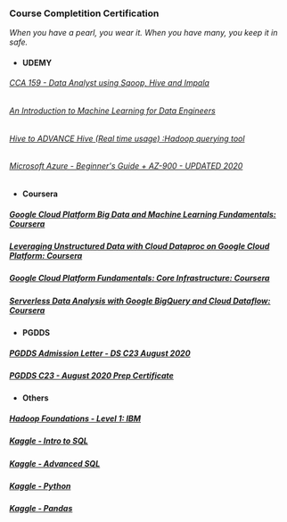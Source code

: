 
### Course Completition Certification 
_When you have a pearl, you wear it. When you have many, you keep it in safe._

- #### UDEMY
###### [CCA 159 - Data Analyst using Sqoop, Hive and Impala](https://www.udemy.com/course/cca-159-data-analyst-using-sqoop-hive-and-impala/)
###### [An Introduction to Machine Learning for Data Engineers](https://www.udemy.com/course/an-introduction-to-machine-learning-for-data-engineers/)
###### [Hive to ADVANCE Hive (Real time usage) :Hadoop querying tool](https://www.udemy.com/course/hadoop-querying-tool-hive-to-advance-hivereal-time-usage/)
###### [ Microsoft Azure - Beginner's Guide + AZ-900 - UPDATED 2020](https://www.udemy.com/course/microsoft-azure-beginners-guide/)
###### []()

- #### Coursera
##### [Google Cloud Platform Big Data and Machine Learning Fundamentals: Coursera](https://www.coursera.org/account/accomplishments/certificate/PCSJKUTPY3FC)
##### [Leveraging Unstructured Data with Cloud Dataproc on Google Cloud Platform: Coursera](https://www.coursera.org/account/accomplishments/certificate/88PPRSQDYDYX)
##### [Google Cloud Platform Fundamentals: Core Infrastructure: Coursera](https://www.coursera.org/account/accomplishments/certificate/W89HM8F42RLK)
##### [Serverless Data Analysis with Google BigQuery and Cloud Dataflow: Coursera](https://www.coursera.org/account/accomplishments/certificate/CC4VFGPLNP3Q)

- #### PGDDS
##### [PGDDS Admission Letter - DS C23 August 2020](https://www.credential.net/8ec103cd-f530-46de-89c7-8f646e17b76f#gs.fo75op)
##### [PGDDS C23 - August 2020 Prep Certificate](https://www.credential.net/e9b0a44d-25f0-4b2c-8964-2cb1473767a5#gs.fo7blr)

- #### Others
##### [Hadoop Foundations - Level 1: IBM](https://courses.cognitiveclass.ai/certificates/486ed8d6241743abb5a6edf82a1204b9)
##### [Kaggle - Intro to SQL](https://www.kaggle.com/learn/certification/anuragambuja/intro-to-sql)
##### [Kaggle - Advanced SQL](https://www.kaggle.com/learn/certification/anuragambuja/advanced-sql)
##### [Kaggle - Python](https://www.kaggle.com/learn/certification/anuragambuja/python)
##### [Kaggle - Pandas](https://www.kaggle.com/learn/certification/anuragambuja/pandas)
